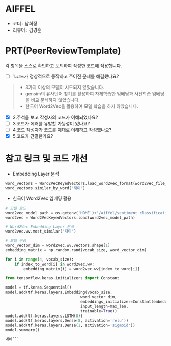# AIFFEL
- 코더 : 남희정
- 리뷰어 : 김경훈


# PRT(PeerReviewTemplate)
각 항목을 스스로 확인하고 토의하여 작성한 코드에 적용합니다.
- [ ] 1.코드가 정상적으로 동작하고 주어진 문제를 해결했나요?

> * 3가지 이상의 모델이 시도되지 않았습니다.
> * gensim의 유사단어 찾기를 활용하여 자체학습한 임베딩과 사전학습 임베딩을 비교 분석하지 않았습니다.
> * 한국어 Word2Vec을 활용하여 모델 학습을 하지 않았습니다.

- [X] 2.주석을 보고 작성자의 코드가 이해되었나요?
- [ ] 3.코드가 에러를 유발할 가능성이 있나요?
- [ ] 4.코드 작성자가 코드를 제대로 이해하고 작성했나요?
- [X] 5.코드가 간결한가요?

# 참고 링크 및 코드 개선

* Embedding Layer 분석

```python
word_vectors = Word2VecKeyedVectors.load_word2vec_format(word2vec_file_path, binary=False)
word_vectors.similar_by_word("재미")
```

* 한국어 Word2Vec 임베딩 활용

```python
# 모델 로드
word2vec_model_path = os.getenv('HOME')+'/aiffel/sentiment_classification/data/word2vec_ko.model'
word2vec = Word2VecKeyedVectors.load(word2vec_model_path)
```

```python
# Word2Vec Embedding Layer 분석
word2vec.wv.most_similar("재미")
```

```python
# 모델 구성
word_vector_dim = word2vec.wv.vectors.shape[1]
embedding_matrix = np.random.rand(vocab_size, word_vector_dim)

for i in range(4, vocab_size):
    if index_to_word[i] in word2vec.wv:
        embedding_matrix[i] = word2vec.wv[index_to_word[i]]
        
from tensorflow.keras.initializers import Constant

model = tf.keras.Sequential()
model.add(tf.keras.layers.Embedding(vocab_size, 
                                 word_vector_dim, 
                                 embeddings_initializer=Constant(embedding_matrix),
                                 input_length=max_len, 
                                 trainable=True))                       
model.add(tf.keras.layers.LSTM(8))
model.add(tf.keras.layers.Dense(8, activation='relu'))
model.add(tf.keras.layers.Dense(1, activation='sigmoid')) 
model.summary()

네네```
